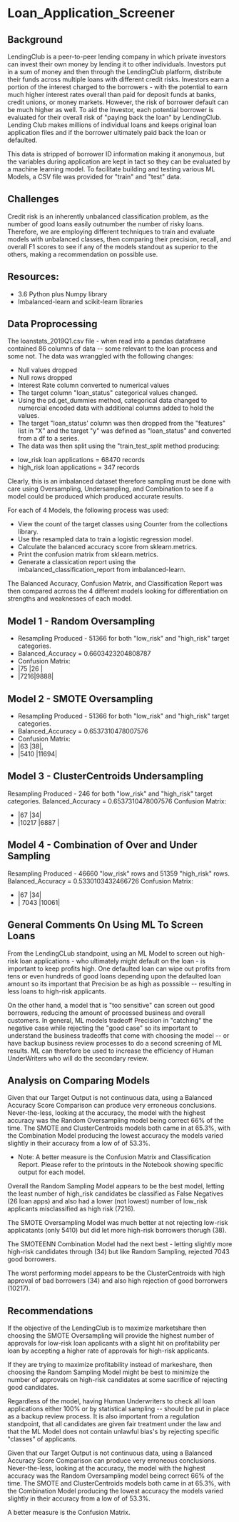 # Loan_Application_Screener

## Background
LendingClub is a peer-to-peer lending company in which private investors can invest their own money by lending it to other individuals. Investors put in a sum of money and then through the LendingClub platform, distribute their funds across multiple loans with different credit risks. Investors earn a portion of the interest charged to the borrowers - with the potential to earn much higher interest rates overall than paid for deposit funds at banks, credit unions, or money markets. However, the risk of borrower default can be much higher as well. To aid the Investor, each potential borrower is evaluated for their overall risk of "paying back the loan" by LendingClub. Lending Club makes millions of individual loans and keeps original loan application files and if the borrower ultimately paid back the loan or defaulted. 

This data is stripped of borrower ID information making it anonymous, but the variables during application are kept in tact so they can be evaluated by a machine learning model. To facilitate building and testing various ML Models, a CSV file was provided for "train" and "test" data. 

## Challenges
Credit risk is an inherently unbalanced classification problem, as the number of good loans easily outnumber the number of risky loans. Therefore, we are employing different techniques to train and evaluate models with unbalanced classes, then comparing their precision, recall, and overall F1 scores to see if any of the models standout as superior to the others, making a recommendation on possible use.  

## Resources: 
* 3.6 Python plus Numpy library
* Imbalanced-learn and scikit-learn libraries 

## Data Proprocessing
The loanstats_2019Q1.csv file - when read into a pandas dataframe contained 86 columns of data -- some relevant to the loan process and some not. The data was wranggled with the following changes:
* Null values dropped
* Null rows dropped
* Interest Rate column converted to numerical values
* The target column "loan_status" categorical values changed. 
* Using the pd.get_dummies method, categorical data changed to numercial encoded data with additional columns added to hold the values. 
* The target "loan_status' column was then dropped from the "features" list in "X" and the target "y" was defined as "loan_status" and converted from a df to a series. 
* The data was then split using the "train_test_split method producing:
- low_risk loan applications = 68470 records
- high_risk loan applications = 347 records

Clearly, this is an imbalanced dataset therefore sampling must be done with care using Oversampling, Undersampling, and Combination to see if a model could be produced which produced accurate results. 

For each of 4 Models, the following process was used:
* View the count of the target classes using Counter from the collections library.
* Use the resampled data to train a logistic regression model.
* Calculate the balanced accuracy score from sklearn.metrics.
* Print the confusion matrix from sklearn.metrics.
* Generate a classication report using the imbalanced_classification_report from imbalanced-learn.

The Balanced Accuracy, Confusion Matrix, and Classification Report was then compared acrross the 4 different models looking for differentiation on strengths and weaknesses of each model. 

## Model 1 - Random Oversampling
* Resampling Produced - 51366 for both "low_risk" and "high_risk" target categories. 
* Balanced_Accuracy = 0.6603423204808787
* Confusion Matrix: 
* |75  |26  |
* |7216|9888|      

## Model 2 - SMOTE Oversampling 
* Resampling Produced - 51366 for both "low_risk" and "high_risk" target categories. 
* Balanced_Accuracy = 0.6537310478007576
* Confusion Matrix: 
* |63 |38|,
* |5410 |11694|


## Model 3 - ClusterCentroids Undersampling
Resampling Produced -  246 for both "low_risk" and "high_risk" target categories. 
Balanced_Accuracy = 0.6537310478007576
Confusion Matrix: 
* |67 |34|
* |10217 |6887 |

## Model 4 - Combination of Over and Under Sampling
Resampling Produced -  46660 "low_risk" rows and 51359 "high_risk" rows. 
Balanced_Accuracy = 0.5330103432466726
Confusion Matrix: 
* |67 |34|
* | 7043 |10061|

## General Comments On Using ML To Screen Loans
From the LendingCLub standpoint, using an ML Model to screen out high-risk loan applications - who ultimately might default on the loan - is important to keep profits high. One defaulted loan can wipe out profits from tens or even hundreds of good loans depending upon the defaulted loan amount so its important that Precision be as high as posssible -- resulting in less loans to high-risk applicants. 

On the other hand, a model that is "too sensitive" can screen out good borrowers, reducing the amount of processed business and overall customers. In general, ML models tradeoff Precision in "catching" the negative case while rejecting the "good case" so its important to understand the business tradeoffs that come with choosing the model -- or have backup business review processes to do a second screening of ML results. ML can therefore be used to increase the efficiency of Human UnderWriters who will do the secondary review. 

## Analysis on Comparing Models
Given that our Target Output is not continuous data, using a Balanced Accuracy Score Comparison can produce very erroneous conclusions. Never-the-less, looking at the accuracy, the model with the highest accuracy was the Random Oversampling model being correct 66% of the time. The SMOTE and ClusterCentroids models both came in at 65.3%, with the Combination Model producing the lowest accuracy the models varied slightly in their accuracy from a low of of 53.3%. 

* Note: A better measure is the Confusion Matrix and Classification Report. Please refer to the printouts in the Notebook showing specific output for each model. 

Overall the Random Sampling Model appears to be the best model, letting the least number of high_risk candidates be classified as False Negatives (26 loan apps) and also had a lower (not lowest) number of low_risk applicants misclassified as high risk (7216). 

The SMOTE Oversampling Model was much better at not rejecting low-risk applicatants (only 5410) but did let more high-risk borrowers thorugh (38). 

The SMOTEENN Combination Model had the next best - letting slightly more high-risk candidates through (34) but like Random Sampling, rejected 7043 good borrowers.  

The worst performing model appears to be the ClusterCentroids with high approval of bad borrowers (34) and also high rejection of good borrorwers (10217). 

## Recommendations
If the objective of the LendingClub is to maximize marketshare then choosing the SMOTE Oversampling will provide the highest number of approvals for low-risk loan applicants with a slight hit on profitability per loan by accepting a higher rate of approvals for high-risk applicants. 

If they are trying to maximize profitability instead of markeshare, then choosing the Random Sampling Model might be best to minimize the number of approvals on high-risk candidates at some sacrifice of rejecting good candidates. 

Regardless of the model, having Human Underwriters to check all loan applications either 100% or by statistical sampling -- should be put in place as a backup review process. It is also important from a regulation standpoint, that all candidates are given fair treatment under the law and that the ML Model does not contain unlawful bias's by rejecting specific "classes" of applicants. 





Given that our Target Output is not continuous data, using a Balanced Accuracy Score Comparison can produce very erroneous conclusions. Never-the-less, looking at the accuracy, the model with the highest accuracy was the Random Oversampling model being correct 66% of the time. The SMOTE and ClusterCentroids models both came in at 65.3%, with the Combination Model producing the lowest accuracy the models varied slightly in their accuracy from a low of of 53.3%. 

A better measure is the Confusion Matrix. 

